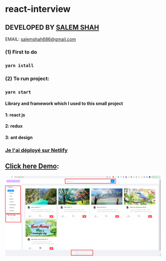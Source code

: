 # react-interview

## DEVELOPED BY [SALEM SHAH]()  
EMAIL: [salemshah686@gmail.com]()
### (1) First to do
### `yarn istall`

### (2) To run project:

### `yarn start`

#### Library and framework which I used to this small project
#### 1: react js
#### 2: redux
#### 3: ant design

### [Je l'ai déployé sur Netlify](https://61833c9d5badad19a46aec3e--confident-jepsen-cf37ae.netlify.app/)

## [Click here Demo](https://61833c9d5badad19a46aec3e--confident-jepsen-cf37ae.netlify.app/):
![Getting Started](./public/lister-films.png)